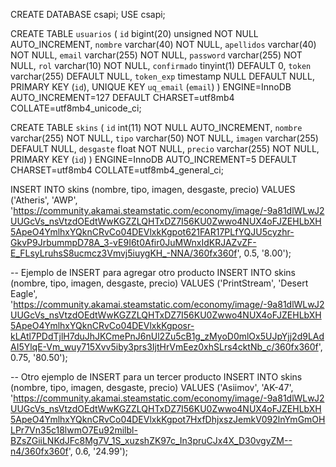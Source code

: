 CREATE DATABASE csapi;
USE csapi;

CREATE TABLE `usuarios` (
 `id` bigint(20) unsigned NOT NULL AUTO_INCREMENT,
 `nombre` varchar(40) NOT NULL,
 `apellidos` varchar(40) NOT NULL,
 `email` varchar(255) NOT NULL,
 `password` varchar(255) NOT NULL,
 `rol` varchar(10) NOT NULL,
 `confirmado` tinyint(1) DEFAULT 0,
 `token` varchar(255) DEFAULT NULL,
 `token_exp` timestamp NULL DEFAULT NULL,
 PRIMARY KEY (`id`),
 UNIQUE KEY `uq_email` (`email`)
) ENGINE=InnoDB AUTO_INCREMENT=127 DEFAULT CHARSET=utf8mb4 COLLATE=utf8mb4_unicode_ci;

CREATE TABLE `skins` (
 `id` int(11) NOT NULL AUTO_INCREMENT,
 `nombre` varchar(255) NOT NULL,
 `tipo` varchar(50) NOT NULL,
 `imagen` varchar(255) DEFAULT NULL,
 `desgaste` float NOT NULL,
 `precio` varchar(255) NOT NULL,
 PRIMARY KEY (`id`)
) ENGINE=InnoDB AUTO_INCREMENT=5 DEFAULT CHARSET=utf8mb4 COLLATE=utf8mb4_general_ci;

INSERT INTO skins (nombre, tipo, imagen, desgaste, precio)
VALUES ('Atheris', 'AWP', 'https://community.akamai.steamstatic.com/economy/image/-9a81dlWLwJ2UUGcVs_nsVtzdOEdtWwKGZZLQHTxDZ7I56KU0Zwwo4NUX4oFJZEHLbXH5ApeO4YmlhxYQknCRvCo04DEVlxkKgpot621FAR17PLfYQJU5cyzhr-GkvP9JrbummpD78A_3-vE9I6t0Afir0JuMWnxIdKRJAZvZF-E_FLsyLruhsS8ucmcz3Vmvj5iuygKH_-NNA/360fx360f', 0.5, '8.00');

-- Ejemplo de INSERT para agregar otro producto
INSERT INTO skins (nombre, tipo, imagen, desgaste, precio)
VALUES ('PrintStream', 'Desert Eagle', 'https://community.akamai.steamstatic.com/economy/image/-9a81dlWLwJ2UUGcVs_nsVtzdOEdtWwKGZZLQHTxDZ7I56KU0Zwwo4NUX4oFJZEHLbXH5ApeO4YmlhxYQknCRvCo04DEVlxkKgposr-kLAtl7PDdTjlH7duJhJKCmePnJ6nUl2Zu5cB1g_zMyoD0mlOx5UJpYjj2d9LAdAI5YlqE-Vm_wuy715Xvv5iby3prs3IjtHrVmEez0xhSLrs4cktNb_c/360fx360f', 0.75, '80.50');

-- Otro ejemplo de INSERT para un tercer producto
INSERT INTO skins (nombre, tipo, imagen, desgaste, precio)
VALUES ('Asiimov', 'AK-47', 'https://community.akamai.steamstatic.com/economy/image/-9a81dlWLwJ2UUGcVs_nsVtzdOEdtWwKGZZLQHTxDZ7I56KU0Zwwo4NUX4oFJZEHLbXH5ApeO4YmlhxYQknCRvCo04DEVlxkKgpot7HxfDhjxszJemkV092lnYmGmOHLPr7Vn35c18lwmO7Eu92milbl-BZsZGiiLNKdJFc8Mg7V_1S_xuzshZK97c_In3pruCJx4X_D30vgyZM--n4/360fx360f', 0.6, '24.99');
